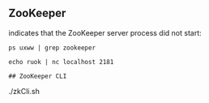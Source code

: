 ## ZooKeeper
indicates that the ZooKeeper server process did not start:
```
ps uxww | grep zookeeper
```

```
echo ruok | nc localhost 2181

## ZooKeeper CLI
```
./zkCli.sh
```
